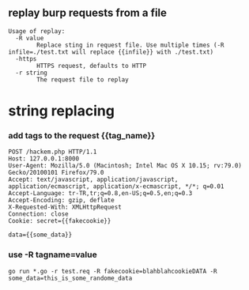 ## replay burp requests from a file
```
Usage of replay:
  -R value
        Replace sting in request file. Use multiple times (-R infile=./test.txt will replace {{infile}} with ./test.txt)
  -https
        HTTPS request, defaults to HTTP
  -r string
        The request file to replay
```


# string replacing
### add tags to the request {{tag_name}}
```
POST /hackem.php HTTP/1.1
Host: 127.0.0.1:8000
User-Agent: Mozilla/5.0 (Macintosh; Intel Mac OS X 10.15; rv:79.0) Gecko/20100101 Firefox/79.0
Accept: text/javascript, application/javascript, application/ecmascript, application/x-ecmascript, */*; q=0.01
Accept-Language: tr-TR,tr;q=0.8,en-US;q=0.5,en;q=0.3
Accept-Encoding: gzip, deflate
X-Requested-With: XMLHttpRequest
Connection: close
Cookie: secret={{fakecookie}}

data={{some_data}}
```

### use -R tagname=value
```
go run *.go -r test.req -R fakecookie=blahblahcookieDATA -R some_data=this_is_some_randome_data
```
